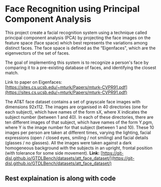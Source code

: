 # Face Recognition using Principal Component Analysis

This project  create a  facial recognition system using a technique called principal component analysis (PCA)
by projecting the face images on the feature space (face space) which best represents the variations among distinct faces. The face space is defined as the
“Eigenfaces", which are the eigenvectors of the set of faces.

The goal of implementing this system is to recognize a person's face by comparing it to a pre-existing database of faces, and identifying the closest match.

Link to paper on Eigenfaces: [https://sites.cs.ucsb.edu/~mturk/Papers/mturk-CVPR91.pdf](https://sites.cs.ucsb.edu/~mturk/Papers/mturk-CVPR91.pdf)

The AT&T face dataset contains a set of grayscale face images with dimensions 92x112. The images are organised in 40 directories (one for each subject), which have names of the form sX, where X indicates the subject number (between 1 and 40). In each of these directories, there are ten different images of that subject, which have names of the form Y.pgm, where Y is the image number for that subject (between 1 and 10). These 10 images per person are taken at different times, varying the lighting, facial expressions (open / closed eyes, smiling / not smiling) and facial details (glasses / no glasses). All the images were taken against a dark homogeneous background with the subjects in an upright, frontal position (with tolerance for some side movement). <b>Link:</b> [https://git-disl.github.io/GTDLBench/datasets/att_face_dataset/](https://git-disl.github.io/GTDLBench/datasets/att_face_dataset/)


## Rest explaination is along with code 
